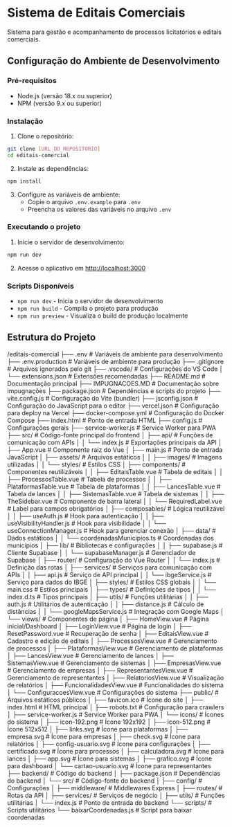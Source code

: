 # Sistema de Editais Comerciais

Sistema para gestão e acompanhamento de processos licitatórios e editais comerciais.

## Configuração do Ambiente de Desenvolvimento

### Pré-requisitos

- Node.js (versão 18.x ou superior)
- NPM (versão 9.x ou superior)

### Instalação

1. Clone o repositório:

```bash
git clone [URL_DO_REPOSITORIO]
cd editais-comercial
```

2. Instale as dependências:

```bash
npm install
```

3. Configure as variáveis de ambiente:
   - Copie o arquivo `.env.example` para `.env`
   - Preencha os valores das variáveis no arquivo `.env`

### Executando o projeto

1. Inicie o servidor de desenvolvimento:

```bash
npm run dev
```

2. Acesse o aplicativo em [http://localhost:3000](http://localhost:3000)

### Scripts Disponíveis

- `npm run dev` - Inicia o servidor de desenvolvimento
- `npm run build` - Compila o projeto para produção
- `npm run preview` - Visualiza o build de produção localmente

## Estrutura do Projeto

/editais-comercial
├── .env                          # Variáveis de ambiente para desenvolvimento
├── .env.production               # Variáveis de ambiente para produção
├── .gitignore                    # Arquivos ignorados pelo git
├── .vscode/                      # Configurações do VS Code
│   └── extensions.json           # Extensões recomendadas
├── README.md                     # Documentação principal
├── IMPUGNACOES.MD                # Documentação sobre impugnações
├── package.json                  # Dependências e scripts do projeto
├── vite.config.js                # Configuração do Vite (bundler)
├── jsconfig.json                 # Configuração do JavaScript para o editor
├── vercel.json                   # Configuração para deploy na Vercel
├── docker-compose.yml            # Configuração do Docker Compose
├── index.html                    # Ponto de entrada HTML
├── config.js                     # Configurações gerais
├── service-worker.js             # Service Worker para PWA
├── src/                          # Código-fonte principal do frontend
│   ├── api/                      # Funções de comunicação com APIs
│   │   └── index.js              # Exportações principais da API
│   ├── App.vue                   # Componente raiz do Vue
│   ├── main.js                   # Ponto de entrada JavaScript
│   ├── assets/                   # Arquivos estáticos
│   │   ├── images/               # Imagens utilizadas
│   │   └── styles/               # Estilos CSS
│   ├── components/               # Componentes reutilizáveis
│   │   ├── EditaisTable.vue      # Tabela de editais
│   │   ├── ProcessosTable.vue    # Tabela de processos
│   │   ├── PlataformasTable.vue  # Tabela de plataformas
│   │   ├── LancesTable.vue       # Tabela de lances
│   │   ├── SistemasTable.vue     # Tabela de sistemas
│   │   ├── TheSidebar.vue        # Componente de barra lateral
│   │   └── RequiredLabel.vue     # Label para campos obrigatórios
│   ├── composables/              # Lógica reutilizável
│   │   ├── useAuth.js            # Hook para autenticação
│   │   ├── useVisibilityHandler.js # Hook para visibilidade
│   │   └── useConnectionManager.js # Hook para gerenciar conexão
│   ├── data/                     # Dados estáticos
│   │   └── coordenadasMunicipios.ts # Coordenadas dos municípios
│   ├── lib/                      # Bibliotecas e configurações
│   │   ├── supabase.js           # Cliente Supabase
│   │   └── supabaseManager.js    # Gerenciador de Supabase
│   ├── router/                   # Configuração do Vue Router
│   │   └── index.js              # Definição das rotas
│   ├── services/                 # Serviços para comunicação com APIs
│   │   ├── api.js                # Serviço de API principal
│   │   └── ibgeService.js        # Serviço para dados do IBGE
│   ├── styles/                   # Estilos CSS globais
│   │   └── main.css              # Estilos principais
│   ├── types/                    # Definições de tipos
│   │   └── index.d.ts            # Tipos principais
│   ├── utils/                    # Funções utilitárias
│   │   ├── auth.js               # Utilitários de autenticação
│   │   ├── distance.js           # Cálculo de distâncias
│   │   └── googleMapsService.js  # Integração com Google Maps
│   └── views/                    # Componentes de página
│       ├── HomeView.vue          # Página inicial/Dashboard
│       ├── LoginView.vue         # Página de login
│       ├── ResetPassword.vue     # Recuperação de senha
│       ├── EditaisView.vue       # Cadastro e edição de editais
│       ├── ProcessosView.vue     # Gerenciamento de processos
│       ├── PlataformasView.vue   # Gerenciamento de plataformas
│       ├── LancesView.vue        # Gerenciamento de lances
│       ├── SistemasView.vue      # Gerenciamento de sistemas
│       ├── EmpresasView.vue      # Gerenciamento de empresas
│       ├── RepresentantesView.vue # Gerenciamento de representantes
│       ├── RelatoriosView.vue    # Visualização de relatórios
│       ├── FuncionalidadesView.vue # Funcionalidades do sistema
│       └── ConfiguracoesView.vue # Configurações do sistema
├── public/                       # Arquivos estáticos públicos
│   ├── favicon.ico               # Ícone do site
│   ├── index.html                # HTML principal
│   ├── robots.txt                # Configuração para crawlers
│   ├── service-worker.js         # Service Worker para PWA
│   └── icons/                    # Ícones do sistema
│       ├── icon-192.png          # Ícone 192x192
│       ├── icon-512.png          # Ícone 512x512
│       ├── links.svg             # Ícone para plataformas
│       ├── empresa.svg           # Ícone para empresas
│       ├── check.svg             # Ícone para relatórios
│       ├── config-usuario.svg    # Ícone para configurações
│       ├── certificado.svg       # Ícone para processos
│       ├── calculadora.svg       # Ícone para lances
│       ├── app.svg               # Ícone para sistemas
│       ├── grafico.svg           # Ícone para dashboard
│       └── cartao-usuario.svg    # Ícone para representantes
├── backend/                      # Código do backend
│   ├── package.json              # Dependências do backend
│   └── src/                      # Código-fonte do backend
│       ├── config/               # Configurações
│       ├── middleware/           # Middlewares Express
│       ├── routes/               # Rotas da API
│       ├── services/             # Serviços de negócio
│       ├── utils/                # Funções utilitárias
│       └── index.js              # Ponto de entrada do backend
└── scripts/                      # Scripts utilitários
    └── baixarCoordenadas.js      # Script para baixar coordenadas
